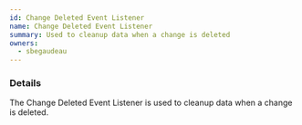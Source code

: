 ```yaml
---
id: Change Deleted Event Listener
name: Change Deleted Event Listener
summary: Used to cleanup data when a change is deleted
owners:
  - sbegaudeau
---
```


### Details

The Change Deleted Event Listener is used to cleanup data when a change is deleted.

<NodeGraph />